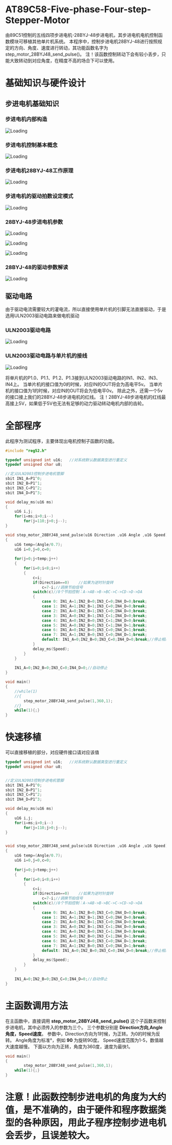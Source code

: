 # AT89C58-Five-phase-Four-step-Stepper-Motor
由89C51控制的五线四项步进电机-28BYJ-48步进电机，其步进电机电机控制函数模块可移植其他单片机系统。
本程序中，控制步进电机28BYJ-48进行按照规定的方向、角度、速度进行转动，其功能函数名字为step_motor_28BYJ48_send_pulse()。
注！该函数控制转动下会有较小丢步，只能大致转动到对应角度，在精度不高的场合下可以使用。

# 基础知识与硬件设计

## 步进电机基础知识
### 步进电机内部构造
![Loading](C51_五线四项步进电机/image/1-步进电机内部构造.png "步进电机内部构造")

### 步进电机控制基本概念
![Loading](C51_五线四项步进电机/image/2-步进电机控制基本概念.png "步进电机控制基本概念")

### 步进电机28BYJ-48工作原理
![Loading](C51_五线四项步进电机/image/4-步进电机28BYJ-48工作原理.gif "步进电机28BYJ-48工作原理")

### 步进电机的驱动拍数设定模式
![Loading](C51_五线四项步进电机/image/5-步进电机的驱动拍数设定模式.png "步进电机的驱动拍数设定模式")

### 28BYJ-48步进电机参数
![Loading](C51_五线四项步进电机/image/28BYJ-48步进电机简介-1.png "28BYJ-48步进电机参数")

![Loading](C51_五线四项步进电机/image/28BYJ-48步进电机简介-2.png "28BYJ-48步进电机参数")

![Loading](C51_五线四项步进电机/image/28BYJ-48步进电机简介-3.png "28BYJ-48步进电机参数")

### 28BYJ-48的驱动参数解读
![Loading](C51_五线四项步进电机/image/3-步进电机的驱动参数解读.png "步进电机的驱动参数解读")


## 驱动电路
由于驱动电流需要较大的灌电流，所以直接使用单片机的引脚无法直接驱动，于是选用ULN2003驱动电路来做电机驱动

### ULN2003驱动电路
![Loading](C51_五线四项步进电机/image/6-ULN2003驱动电路.png "ULN2003驱动电路")

### ULN2003驱动电路与单片机的接线
![Loading](C51_五线四项步进电机/image/6-ULN2003驱动电路-2.png "ULN2003驱动电路接线")

将单片机的P1.0、P1.1、P1.2、P1.3接到ULN2003驱动电路的IN1、IN2、IN3、IN4上。
当单片机的接口值为0的时候，对应IN的OUT将会为高电平5v。
当单片机的接口值为1的时候，对应IN的OUT将会为低电平0v。
除此之外，还需一个5v的接口接上我们的28BYJ-48步进电机的红线。
注！28BYJ-48步进电机的红线最高接上5V，如果低于5V也无法有足够的动力驱动转动电机内部的齿轮。

# 全部程序
此程序为测试程序，主要体现出电机控制子函数的功能。

```c
#include "reg52.h"

typedef unsigned int u16;	//对系统默认数据类型进行重定义
typedef unsigned char u8;

//定义ULN2003控制步进电机管脚
sbit IN1_A=P1^0;
sbit IN2_B=P1^1;
sbit IN3_C=P1^2;
sbit IN4_D=P1^3;

void delay_ms(u16 ms)
{
	u16 i,j;
	for(i=ms;i>0;i--)
		for(j=110;j>0;j--);
}

void step_motor_28BYJ48_send_pulse(u16 Direction ,u16 Angle ,u16 Speed)//Direction方向,Angle角度，Speed速度，
{
	u16 temp=(Angle/0.7);
	u16 i=0,j=0,c=0;
	
	for(j=0;j<temp;j++)
	{
		for(i=0;i<8;i++)
		{
			c=i;
			if(Direction==0)	//如果为逆时针旋转
				c=7-i;//调换节拍信号
			switch(c)//8个节拍控制：A->AB->B->BC->C->CD->D->DA
			{
				case 0: IN1_A=1;IN2_B=0;IN3_C=0;IN4_D=0;break;
				case 1: IN1_A=1;IN2_B=1;IN3_C=0;IN4_D=0;break;
				case 2: IN1_A=0;IN2_B=1;IN3_C=0;IN4_D=0;break;
				case 3: IN1_A=0;IN2_B=1;IN3_C=1;IN4_D=0;break;
				case 4: IN1_A=0;IN2_B=0;IN3_C=1;IN4_D=0;break;
				case 5: IN1_A=0;IN2_B=0;IN3_C=1;IN4_D=1;break;
				case 6: IN1_A=0;IN2_B=0;IN3_C=0;IN4_D=1;break;
				case 7: IN1_A=1;IN2_B=0;IN3_C=0;IN4_D=1;break;
				default: IN1_A=0;IN2_B=0;IN3_C=0;IN4_D=0;break;//停止相序	
			}
			delay_ms(Speed);
		}
	}
	
	IN1_A=0;IN2_B=0;IN3_C=0;IN4_D=0;//自动停止
}

void main()
{	
	//while(1)
	//{
		step_motor_28BYJ48_send_pulse(1,360,1);
	//}		
	while(1){;}
}
```

# 快速移植
可以直接移植的部分，对应硬件接口请对应该值
```c
typedef unsigned int u16;	//对系统默认数据类型进行重定义
typedef unsigned char u8;


//定义ULN2003控制步进电机管脚
sbit IN1_A=P1^0;
sbit IN2_B=P1^1;
sbit IN3_C=P1^2;
sbit IN4_D=P1^3;

void delay_ms(u16 ms)
{
	u16 i,j;
	for(i=ms;i>0;i--)
		for(j=110;j>0;j--);
}


void step_motor_28BYJ48_send_pulse(u16 Direction ,u16 Angle ,u16 Speed)//Direction方向,Angle角度，Speed速度，
{
	u16 temp=(Angle/0.7);
	u16 i=0,j=0,c=0;
	
	for(j=0;j<temp;j++)
	{
		for(i=0;i<8;i++)
		{
			c=i;
			if(Direction==0)	//如果为逆时针旋转
				c=7-i;//调换节拍信号
			switch(c)//8个节拍控制：A->AB->B->BC->C->CD->D->DA
			{
				case 0: IN1_A=1;IN2_B=0;IN3_C=0;IN4_D=0;break;
				case 1: IN1_A=1;IN2_B=1;IN3_C=0;IN4_D=0;break;
				case 2: IN1_A=0;IN2_B=1;IN3_C=0;IN4_D=0;break;
				case 3: IN1_A=0;IN2_B=1;IN3_C=1;IN4_D=0;break;
				case 4: IN1_A=0;IN2_B=0;IN3_C=1;IN4_D=0;break;
				case 5: IN1_A=0;IN2_B=0;IN3_C=1;IN4_D=1;break;
				case 6: IN1_A=0;IN2_B=0;IN3_C=0;IN4_D=1;break;
				case 7: IN1_A=1;IN2_B=0;IN3_C=0;IN4_D=1;break;
				default: IN1_A=0;IN2_B=0;IN3_C=0;IN4_D=0;break;//停止相序	
			}
			delay_ms(Speed);
		}
	}
	
	IN1_A=0;IN2_B=0;IN3_C=0;IN4_D=0;//自动停止
}
```

 # 主函数调用方法
在主函数中，直接调用 **step_motor_28BYJ48_send_pulse()** 这个子函数来控制步进电机，其中必须传入的参数为三个。
三个参数分别是 **Direction方向,Angle角度，Speed速度**。
参数中，Direction方向为1时候，为正转。为0的时候为反转。
Angle角度为标准°，例如 **90** 为旋转90度。
Speed速度范围为1-5，数值越大速度越慢。
下面以方向为正转，角度为360度，速度为最快1。
```c
void main()
{	
		step_motor_28BYJ48_send_pulse(1,360,1);	
	while(1){;}
}
```

# 注意！此函数控制步进电机的角度为大约值，是不准确的，由于硬件和程序数据类型的各种原因，用此子程序控制步进电机会丢步，且误差较大。
